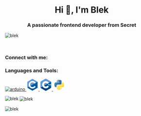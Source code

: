 <h1 align="center">Hi 👋, I'm Blek</h1>
<h3 align="center">A passionate frontend developer from Secret</h3>


<p align="left"> <img src="https://komarev.com/ghpvc/?username=blek&label=Profile%20views&color=0e75b6&style=flat" alt="blek" /> </p>

<p align="left"> <a href="https://twitter.com/" target="blank"><img src="https://img.shields.io/twitter/follow/?logo=twitter&style=for-the-badge" alt="" /></a> </p>

<h3 align="left">Connect with me:</h3>
<p align="left">
</p>

<h3 align="left">Languages and Tools:</h3>
<p align="left"> <a href="https://www.arduino.cc/" target="_blank" rel="noreferrer"> <img src="https://cdn.worldvectorlogo.com/logos/arduino-1.svg" alt="arduino" width="40" height="40"/> </a> <a href="https://www.cprogramming.com/" target="_blank" rel="noreferrer"> <img src="https://raw.githubusercontent.com/devicons/devicon/master/icons/c/c-original.svg" alt="c" width="40" height="40"/> </a> <a href="https://www.w3schools.com/cpp/" target="_blank" rel="noreferrer"> <img src="https://raw.githubusercontent.com/devicons/devicon/master/icons/cplusplus/cplusplus-original.svg" alt="cplusplus" width="40" height="40"/> </a> <a href="https://www.python.org" target="_blank" rel="noreferrer"> <img src="https://raw.githubusercontent.com/devicons/devicon/master/icons/python/python-original.svg" alt="python" width="40" height="40"/> </a> </p>

<p><img align="left" src="https://github-readme-stats.vercel.app/api/top-langs?username=blek&show_icons=true&locale=en&layout=compact" alt="blek" /></p>

<p>&nbsp;<img align="center" src="https://github-readme-stats.vercel.app/api?username=blek&show_icons=true&locale=en" alt="blek" /></p>

<p><img align="center" src="https://github-readme-streak-stats.herokuapp.com/?user=blek&" alt="blek" /></p>
